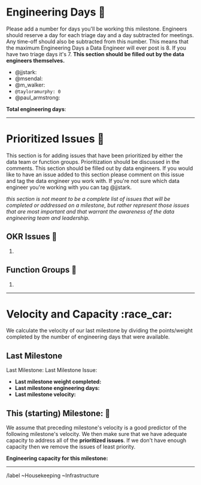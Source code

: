 
<!-- link to the milestone this issue represents -->
<!-- please link preceding milestone planning issue in the Linked Issues section below the description -->

# Engineering Days :calendar: 
Please add a number for days you'll be working this milestone. Engineers should reserve a day for each triage day and a day subtracted for meetings. Any time-off should also be subtracted from this number. This means that the maximum Engineering Days a Data Engineer will ever post is 8. If you have two triage days it's 7. **This section should be filled out by the data engineers themselves.**

- @jjstark: 
- @msendal: 
- @m_walker: 
- `@tayloramurphy: 0`
- @paul_armstrong:

**Total engineering days**: <!-- sum the above engineering days -->


---

# Prioritized Issues :8ball: 

This section is for adding issues that have been prioritized by either the data team or function groups. Prioritization should be discussed in the comments. This section should be filled out by data engineers. If you would like to have an issue added to this section please comment on this issue and tag the data engineer you work with. If you're not sure which data engineer you're working with you can tag @jjstark. 

*this section is not meant to be a complete list of issues that will be completed or addressed on a milestone, but rather represent those issues that are most important and that warrant the awareness of the data engineering team and leadership.* 

## OKR Issues :dart: 
1. <!-- link here --> 

## Function Groups :two_women_holding_hands: 
1. <!-- link here -->

---

# Velocity and Capacity :race_car: 
We calculate the velocity of our last milestone by dividing the points/weight completed by the number of engineering days that were available. 

## Last Milestone
Last Milestone: <!-- link here -->
Last Milestone Issue: <!-- link here -->
* **Last milestone weight completed:** <!-- from 'Last Milestone' linked above -->
* **Last milestone engineering days:** <!-- from 'Last Milestone Issue' linked above -->
* **Last milestone velocity:** <!-- 'Last milestone weight completed' / 'Last milestone engineering days' -->


## This (starting) Milestone: :crystal_ball: 
We assume that preceding milestone's velocity is a good predictor of the following milestone's velocity. We then make sure that we have adequate capacity to address all of the **prioritized issues**. If we don't have enough capacity then we remove the issues of least priority. 

**Engineering capacity for this milestone:** <!-- Total engineering days * Last milestone velocity -->


---
<!-- DO NOT EDIT BELOW THIS LINE -->
/label ~Housekeeping ~Infrastructure